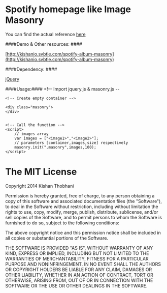 Spotify homepage like Image Masonry
===================================

You can find the actual reference [here](http://spotify.com/us/)

####Demo & Other resources: ####

[http://kishanio.svbtle.com/spotify-album-masonry](http://kishanio.svbtle.com/spotify-album-masonry)

####Dependency: ####


[jQuery](http://jquery.com)

####Usage:####
    <!-- Import jquery.js & masonry.js --
    <script src="js/libs/jquery.js"></script>
    <script src="js/libs/masonry.js"></script>

    <!-- Create empty container -->

    <div class="masonry">
    </div>


    <!-- Call the function -->
    <script>
		// images array 
		var images = ["<image1>","<image2>"];
		// parameters [container,images,size] respectively
		masonry.init(".masonry",images,100);
    </script>

The MIT License
===============

Copyright 2014 Kishan Thobhani

Permission is hereby granted, free of charge, to any person obtaining a copy
of this software and associated documentation files (the "Software"), to deal
in the Software without restriction, including without limitation the rights
to use, copy, modify, merge, publish, distribute, sublicense, and/or sell
copies of the Software, and to permit persons to whom the Software is
furnished to do so, subject to the following conditions:

The above copyright notice and this permission notice shall be included in
all copies or substantial portions of the Software.

THE SOFTWARE IS PROVIDED "AS IS", WITHOUT WARRANTY OF ANY KIND, EXPRESS OR
IMPLIED, INCLUDING BUT NOT LIMITED TO THE WARRANTIES OF MERCHANTABILITY,
FITNESS FOR A PARTICULAR PURPOSE AND NONINFRINGEMENT. IN NO EVENT SHALL THE
AUTHORS OR COPYRIGHT HOLDERS BE LIABLE FOR ANY CLAIM, DAMAGES OR OTHER
LIABILITY, WHETHER IN AN ACTION OF CONTRACT, TORT OR OTHERWISE, ARISING FROM,
OUT OF OR IN CONNECTION WITH THE SOFTWARE OR THE USE OR OTHER DEALINGS IN
THE SOFTWARE.

